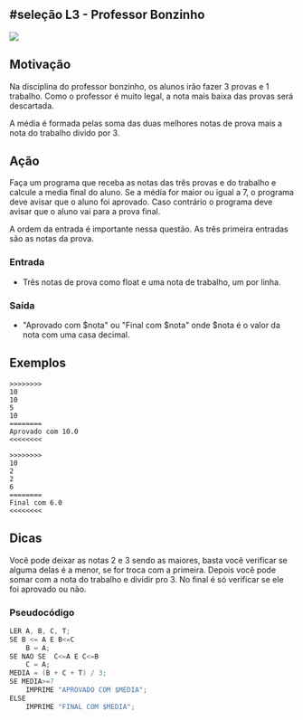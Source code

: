 ## #seleção L3 - Professor Bonzinho


![](__capa.jpg)

## Motivação

Na disciplina do professor bonzinho, os alunos irão fazer 3 provas e 1 trabalho. Como o professor é muito legal, a nota mais baixa das provas será descartada.

A média é formada pelas soma das duas melhores notas de prova mais a nota do trabalho divido por 3.  

## Ação

Faça um programa que receba as notas das três provas e do trabalho e calcule a media final do aluno. Se a média for maior ou igual a 7, o programa deve avisar que o aluno foi aprovado. Caso contrário o programa deve avisar que o aluno vai para a prova final.

A ordem da entrada é importante nessa questão. As três primeira entradas são as notas da prova.  

### Entrada

*   Três notas de prova como float e uma nota de trabalho, um por linha.

### Saída

*   "Aprovado com $nota" ou "Final com $nota" onde $nota é o valor da nota com uma casa decimal.  

## Exemplos

```
>>>>>>>>
10
10
5
10
========
Aprovado com 10.0
<<<<<<<<

>>>>>>>>
10
2
2
6
========
Final com 6.0
<<<<<<<<
```

## Dicas

Você pode deixar as notas 2 e 3 sendo as maiores, basta você verificar se alguma delas é a menor, se for troca com a primeira. Depois você pode somar com a nota do trabalho e dividir pro 3. No final é só verificar se ele foi aprovado ou não.

### Pseudocódigo

```c
LER A, B, C, T;
SE B <= A E B<=C
	B = A;
SE NAO SE  C<=A E C<=B
	C = A;
MEDIA = (B + C + T) / 3;
SE MEDIA>=7
	IMPRIME "APROVADO COM $MEDIA";
ELSE 
	IMPRIME "FINAL COM $MEDIA";
```


